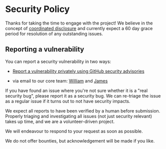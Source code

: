 # Security Policy

Thanks for taking the time to engage with the project! We believe in the concept of
[coordinated disclosure](https://en.wikipedia.org/wiki/Coordinated_vulnerability_disclosure) and currently expect a 60
day grace period for resolution of any outstanding issues.

## Reporting a vulnerability

You can report a security vulnerability in two ways:

- [Report a vulnerability privately using GitHub security advisories][1]

- via email to our core team: [William](mailto:william@blackhats.net.au) and
  [James](mailto:james+kanidm@terminaloutcomes.com)

If you have found an issue where you're not sure whether it is a "real security
bug", please report it as a security bug. We can re-triage the issue as a
regular issue if it turns out to not have security impacts.

We expect all reports to have been verified by a human before submission.
Properly triaging and investigating all issues (not just security relevant)
takes up time, and we are a volunteer-driven project.

We will endeavour to respond to your request as soon as possible.

We do not offer bounties, but acknowledgement will be made if you like.

[1]: https://github.com/kanidm/kanidm/security/advisories/new
